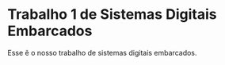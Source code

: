# Trabalho 1 de Sistemas Digitais Embarcados

Esse ẽ o nosso trabalho de sistemas digitais embarcados.
